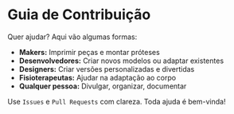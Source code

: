 # Guia de Contribuição

Quer ajudar? Aqui vão algumas formas:

- **Makers:** Imprimir peças e montar próteses
- **Desenvolvedores:** Criar novos modelos ou adaptar existentes
- **Designers:** Criar versões personalizadas e divertidas
- **Fisioterapeutas:** Ajudar na adaptação ao corpo
- **Qualquer pessoa:** Divulgar, organizar, documentar

Use `Issues` e `Pull Requests` com clareza. Toda ajuda é bem-vinda!